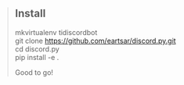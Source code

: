 > ## Install
>
> mkvirtualenv tidiscordbot  
> git clone https://github.com/eartsar/discord.py.git   
> cd discord.py  
> pip install -e .  
> 
> Good to go!
